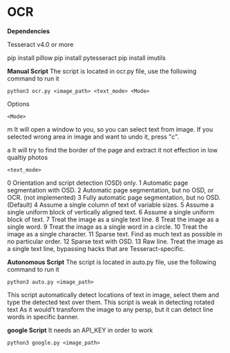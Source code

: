 
# OCR

**Dependencies**

Tesseract v4.0 or more

pip install pillow
pip install pytesseract
pip install imutils

**Manual Script**
The script is located in ocr.py file, use the following command to run it

    python3 ocr.py <image_path> <text_mode> <Mode>

Options

    <Mode> 
m     It will open a window to you, so you can select text from image.
      If you selected wrong area in image and want to undo it, press "c". 

a     It will try to find the border of the page and extract it
      not effection in low qualtiy photos

    <text_mode>
0     Orientation and script detection (OSD) only.
1     Automatic page segmentation with OSD.
2     Automatic page segmentation, but no OSD, or OCR. (not implemented)
3     Fully automatic page segmentation, but no OSD. (Default)
4     Assume a single column of text of variable sizes.
5     Assume a single uniform block of vertically aligned text.
6     Assume a single uniform block of text.
7     Treat the image as a single text line.
8     Treat the image as a single word.
9     Treat the image as a single word in a circle.
10    Treat the image as a single character.
11    Sparse text. Find as much text as possible in no particular order.
12    Sparse text with OSD.
13    Raw line. Treat the image as a single text line,
    bypassing hacks that are Tesseract-specific.

**Autonomous Script**
The script is located in auto.py file, use the following command to run it

    python3 auto.py <image_path>

This script automatically detect locations of text in image, select them and type the detected text over them.
This script is weak in detecting rotated text As it would't transform the image to any persp, but it can detect line words in specific banner.

**google Script**
It needs an API_KEY in order to work

    python3 google.py <image_path>